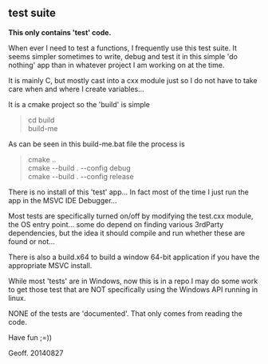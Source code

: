 test suite
----------

**This only contains 'test' code.**

When ever I need to test a functions, I frequently use this test suite. It seems 
simpler sometimes to write, debug and test it in this simple 'do nothing' app than 
in whatever project I am working on at the time.

It is mainly C, but mostly cast into a cxx module just so I do not have to take 
care when and where I create variables...

It is a cmake project so the 'build' is simple

> cd build  
> build-me  

As can be seen in this build-me.bat file the process is

> cmake ..  
> cmake --build . --config debug  
> cmake --build . --config release  

There is no install of this 'test' app... In fact most of the time I just run 
the app in the MSVC IDE Debugger...

Most tests are specifically turned on/off by modifying the test.cxx module, the OS 
entry point... some do depend on finding various 3rdParty dependencies, but the 
idea it should compile and run whether these are found or not...

There is also a build.x64 to build a window 64-bit application if you have the 
appropriate MSVC install.

While most 'tests' are in Windows, now this is in a repo I may do some work to 
get those test that are NOT specifically using the Windows API running in linux.

NONE of the tests are 'documented'. That only comes from reading the code.

Have fun ;=))

Geoff.
20140827
